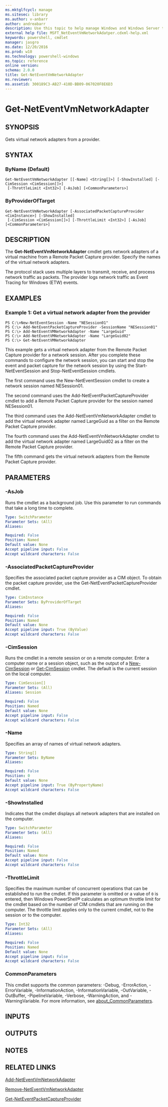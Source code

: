 ```yaml
---
ms.mktglfcycl: manage
ms.sitesec: library
ms.author: v-anbarr
author: andreabarr
description: Use this topic to help manage Windows and Windows Server technologies with Windows PowerShell.
external help file: MSFT_NetEventVmNetworkAdatper.cdxml-help.xml
keywords: powershell, cmdlet
manager: jasgro
ms.date: 12/20/2016
ms.prod: w10
ms.technology: powershell-windows
ms.topic: reference
online version: 
schema: 2.0.0
title: Get-NetEventVmNetworkAdapter
ms.reviewer:
ms.assetid: 300189C3-AB27-410D-BB09-067020F8E6D3
---
```


# Get-NetEventVmNetworkAdapter

## SYNOPSIS
Gets virtual network adapters from a provider.

## SYNTAX

### ByName (Default)
```
Get-NetEventVmNetworkAdapter [[-Name] <String[]>] [-ShowInstalled] [-CimSession <CimSession[]>]
 [-ThrottleLimit <Int32>] [-AsJob] [<CommonParameters>]
```

### ByProviderOfTarget
```
Get-NetEventVmNetworkAdapter [-AssociatedPacketCaptureProvider <CimInstance>] [-ShowInstalled]
 [-CimSession <CimSession[]>] [-ThrottleLimit <Int32>] [-AsJob] [<CommonParameters>]
```

## DESCRIPTION
The **Get-NetEventVmNetworkAdapter** cmdlet gets network adapters of a virtual machine from a Remote Packet Capture provider.
Specify the names of the virtual network adapters.

The protocol stack uses multiple layers to transmit, receive, and process network traffic as packets.
The provider logs network traffic as Event Tracing for Windows (ETW) events.

## EXAMPLES

### Example 1: Get a virtual network adapter from the provider
```
PS C:\>New-NetEventSession -Name "NESession01"
PS C:\> Add-NetEventPacketCaptureProvider -SessionName "NESession01"
PS C:\> Add-NetEventVMNetworkAdapter -Name "LargeGuid"
PS C:\> Add-NetEventVMNetworkAdapter -Name "LargeGuid02"
PS C:\> Get-NetEventVMNetworkAdapter
```

This example gets a virtual network adapter from the Remote Packet Capture provider for a network session.
After you complete these commands to configure the network session, you can start and stop the event and packet capture for the network session by using the Start-NetEventSession and Stop-NetEventSession cmdlets.

The first command uses the New-NetEventSession cmdlet to create a network session named NESession01.

The second command uses the Add-NetEventPacketCaptureProvider cmdlet to add a Remote Packet Capture provider for the session named NESession01.

The third command uses the Add-NetEventVmNetworkAdapter cmdlet to add the virtual network adapter named LargeGuid as a filter on the Remote Packet Capture provider.

The fourth command uses the Add-NetEventVmNetworkAdapter cmdlet to add the virtual network adapter named LargeGuid02 as a filter on the Remote Packet Capture provider.

The fifth command gets the virtual network adapters from the Remote Packet Capture provider.

## PARAMETERS

### -AsJob
Runs the cmdlet as a background job. Use this parameter to run commands that take a long time to complete.

```yaml
Type: SwitchParameter
Parameter Sets: (All)
Aliases: 

Required: False
Position: Named
Default value: None
Accept pipeline input: False
Accept wildcard characters: False
```

### -AssociatedPacketCaptureProvider
Specifies the associated packet capture provider as a CIM object.
To obtain the packet capture provider, use the Get-NetEventPacketCaptureProvider cmdlet.

```yaml
Type: CimInstance
Parameter Sets: ByProviderOfTarget
Aliases: 

Required: False
Position: Named
Default value: None
Accept pipeline input: True (ByValue)
Accept wildcard characters: False
```

### -CimSession
Runs the cmdlet in a remote session or on a remote computer.
Enter a computer name or a session object, such as the output of a [New-CimSession](http://go.microsoft.com/fwlink/p/?LinkId=227967) or [Get-CimSession](http://go.microsoft.com/fwlink/p/?LinkId=227966) cmdlet.
The default is the current session on the local computer.

```yaml
Type: CimSession[]
Parameter Sets: (All)
Aliases: Session

Required: False
Position: Named
Default value: None
Accept pipeline input: False
Accept wildcard characters: False
```

### -Name
Specifies an array of names of virtual network adapters.

```yaml
Type: String[]
Parameter Sets: ByName
Aliases: 

Required: False
Position: 0
Default value: None
Accept pipeline input: True (ByPropertyName)
Accept wildcard characters: False
```

### -ShowInstalled
Indicates that the cmdlet displays all network adapters that are installed on the computer.

```yaml
Type: SwitchParameter
Parameter Sets: (All)
Aliases: 

Required: False
Position: Named
Default value: None
Accept pipeline input: False
Accept wildcard characters: False
```

### -ThrottleLimit
Specifies the maximum number of concurrent operations that can be established to run the cmdlet.
If this parameter is omitted or a value of `0` is entered, then Windows PowerShell® calculates an optimum throttle limit for the cmdlet based on the number of CIM cmdlets that are running on the computer.
The throttle limit applies only to the current cmdlet, not to the session or to the computer.

```yaml
Type: Int32
Parameter Sets: (All)
Aliases: 

Required: False
Position: Named
Default value: None
Accept pipeline input: False
Accept wildcard characters: False
```

### CommonParameters
This cmdlet supports the common parameters: -Debug, -ErrorAction, -ErrorVariable, -InformationAction, -InformationVariable, -OutVariable, -OutBuffer, -PipelineVariable, -Verbose, -WarningAction, and -WarningVariable. For more information, see [about_CommonParameters](http://go.microsoft.com/fwlink/?LinkID=113216).

## INPUTS

## OUTPUTS

## NOTES

## RELATED LINKS

[Add-NetEventVmNetworkAdapter](./Add-NetEventVmNetworkAdapter.md)

[Remove-NetEventVmNetworkAdapter](./Remove-NetEventVmNetworkAdapter.md)

[Get-NetEventPacketCaptureProvider](./Get-NetEventPacketCaptureProvider.md)

